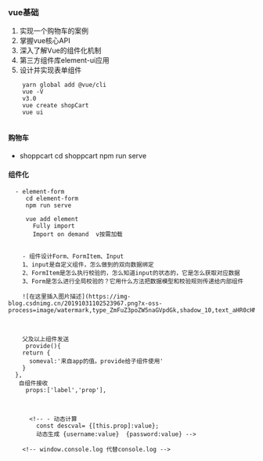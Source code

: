
###  vue基础
1. 实现一个购物车的案例
2. 掌握vue核心API  
3. 深入了解Vue的组件化机制
4. 第三方组件库element-ui应用
5. 设计并实现表单组件

```
    yarn global add @vue/cli
    vue -V   
    v3.0
    vue create shopCart
    vue ui
 
```

#### 购物车
  - shoppcart
     cd shoppcart
    npm run serve
#### 组件化
```
  - element-form
     cd element-form
     npm run serve

     vue add element
       Fully import 
       Import on demand  v按需加载
    

    - 组件设计Form、FormItem、Input
    1、input是自定义组件，怎么做到的双向数据绑定
    2、FormItem是怎么执行校验的，怎么知道input的状态的，它是怎么获取对应数据
    3、Form是怎么进行全局校验的？它用什么方法把数据模型和校验规则传递给内部组件

    ![在这里插入图片描述](https://img-blog.csdnimg.cn/20191031102523967.png?x-oss-process=image/watermark,type_ZmFuZ3poZW5naGVpdGk,shadow_10,text_aHR0cHM6Ly9ibG9nLmNzZG4ubmV0L3dlaXhpbl80NDE2MDM4NQ==,size_16,color_FFFFFF,t_70)



    父及以上组件发送
     provide(){
    return {
      someval:'来自app的值。provide给子组件使用'
    }
  },
   自组件接收
     props:['label','prop'],



      <!-- - 动态计算
        const descval= {[this.prop]:value};   
        动态生成 {username:value}  {password:value} -->

    <!-- window.console.log 代替console.log -->
```